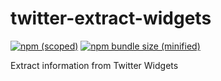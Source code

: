 # twitter-extract-widgets
[![npm (scoped)](https://img.shields.io/npm/v/twitter-extract-widgets.svg)](https://www.npmjs.com/package/twitter-extract-widgets)
[![npm bundle size (minified)](https://img.shields.io/bundlephobia/min/twitter-extract-widgets.svg)](https://www.npmjs.com/package/twitter-extract-widgets)

Extract information from Twitter Widgets
